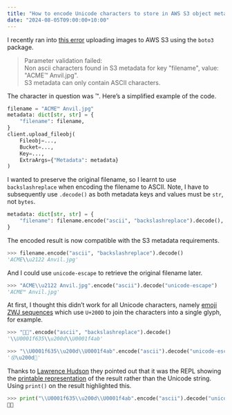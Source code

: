 ```yaml
---
title: "How to encode Unicode characters to store in AWS S3 object metadata"
date: "2024-08-05T09:00:00+10:00"
---
```


I recently ran into [this error](https://github.com/boto/botocore/blob/1.34.130/botocore/handlers.py#L629-L638) uploading images to AWS S3 using the `boto3` package.

<!-- vale off -->

> Parameter validation failed:  
> Non ascii characters found in S3 metadata for key "filename", value: "ACME™ Anvil.jpg".  
> S3 metadata can only contain ASCII characters.

<!-- vale on -->

The character in question was ™. Here’s a simplified example of the code.

```python
filename = "ACME™ Anvil.jpg"
metadata: dict[str, str] = {
    "filename": filename,
}
client.upload_fileobj(
    Fileobj=...,
    Bucket=...,
    Key=...,
    ExtraArgs={"Metadata": metadata}
)
```

I wanted to preserve the original filename, so I learnt to use `backslashreplace` when encoding the filename to ASCII. Note, I have to subsequently use `.decode()` as both metadata keys and values must be `str`, not `bytes`.

```python
metadata: dict[str, str] = {
    "filename": filename.encode("ascii", "backslashreplace").decode(),
}
```

The encoded result is now compatible with the S3 metadata requirements.

```python
>>> filename.encode("ascii", "backslashreplace").decode()
'ACME\\u2122 Anvil.jpg'
```

And I could use `unicode-escape` to retrieve the original filename later.

```python
>>> "ACME\\u2122 Anvil.jpg".encode("ascii").decode("unicode-escape")
'ACME™ Anvil.jpg'
```

At first, I thought this didn’t work for all Unicode characters, namely [emoji ZWJ sequences](https://www.unicode.org/emoji/charts/emoji-zwj-sequences.html) which use `U+200D` to join the characters into a single glyph, for example.

```python
>>> "😵‍💫".encode("ascii", "backslashreplace").decode()
'\\U0001f635\\u200d\\U0001f4ab'

>>> "\\U0001f635\\u200d\\U0001f4ab".encode("ascii").decode("unicode-escape")
'😵\u200d💫'
```

Thanks to [Lawrence Hudson](https://github.com/quicklizard99) they pointed out that it was the REPL showing the [printable representation](https://docs.python.org/3/library/functions.html#repr) of the result rather than the Unicode string. Using `print()` on the result highlighted this.

```python
>>> print("\\U0001f635\\u200d\\U0001f4ab".encode("ascii").decode("unicode-escape"))
😵‍💫
```

